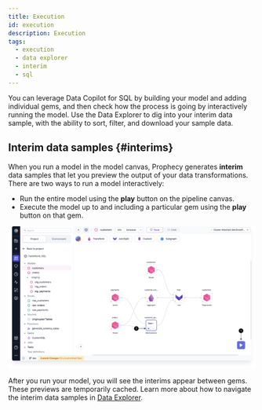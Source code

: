 ```yaml
---
title: Execution
id: execution
description: Execution
tags:
  - execution
  - data explorer
  - interim
  - sql
---
```


You can leverage Data Copilot for SQL by building your model and adding individual gems, and then check how the process is going by interactively running the model. Use the Data Explorer to dig into your interim data sample, with the ability to sort, filter, and download your sample data.

## Interim data samples {#interims}

When you run a model in the model canvas, Prophecy generates **interim** data samples that let you preview the output of your data transformations. There are two ways to run a model interactively:

- Run the entire model using the **play** button on the pipeline canvas.
- Execute the model up to and including a particular gem using the **play** button on that gem.

![Interactive run options](img/interactive-execution-sql.png)

After you run your model, you will see the interims appear between gems. These previews are temporarily cached. Learn more about how to navigate the interim data samples in [Data Explorer](docs/analysts/development/data-explorer.md).
